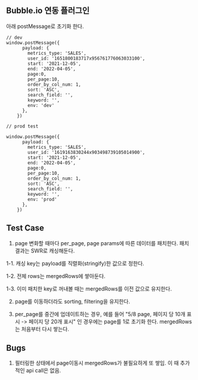 ## Bubble.io 연동 플러그인

아래 postMessage로 초기화 한다.

```code
// dev
window.postMessage({
      payload: {
        metrics_type: 'SALES',
        user_id: '1651800183717x956761776063033100',
        start: '2021-12-05',
        end: '2022-04-05',
        page:0,
        per_page:10,
        order_by_col_num: 1,
        sort: 'ASC',
        search_field: '',
        keyword: '',
        env: 'dev'
      },
    })

// prod test

window.postMessage({
      payload: {
        metrics_type: 'SALES',
        user_id: '1619163830244x903498739105014900',
        start: '2021-12-05',
        end: '2022-04-05',
        page:0,
        per_page:10,
        order_by_col_num: 1,
        sort: 'ASC',
        search_field: '',
        keyword: '',
        env: 'prod'
      },
    })

```

## Test Case

1. page 변화할 때마다 per_page, page params에 따른 데이터를 패치한다. 패치 결과는 SWR로 캐싱해둔다.

1-1. 캐싱 key는 payload를 직렬화(stringify)한 값으로 정한다.

1-2. 전체 rows는 mergedRows에 쌓아둔다.

1-3. 이미 패치한 key로 꺼내볼 때는 mergedRows를 이전 값으로 유지한다.

2. page를 이동하더라도 sorting, filtering을 유지한다.

3. per_page를 중간에 업데이트하는 경우, 예를 들어 "5/8 page, 페이지 당 10개 표시 -> 페이지 당 20개 표시" 인 경우에는 page를 1로 초기화 한다. mergedRows는 처음부터 다시 쌓는다.

## Bugs

1. 필터링한 상태에서 page이동시 mergedRows가 불필요하게 또 쌓임. 이 때 추가적인 api call은 없음.
